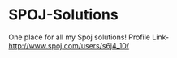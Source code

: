 # SPOJ-Solutions
One place for all my Spoj solutions!
Profile Link-
http://www.spoj.com/users/s6j4_10/

